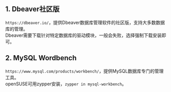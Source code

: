 ## 1. Dbeaver社区版
`https://dbeaver.io/`，提供Dbeaver数据库管理软件的社区版，支持大多数数据库的管理。  
Dbeaver需要下载针对特定数据库的驱动模块，一般会失败，选择强制下载安装即可。  

## 2. MySQL Wordbench
`https://www.mysql.com/products/workbench/`，提供MySQL数据库专门的管理工具。  
openSUSE可用zypper安装，`zypper in mysql-workbench`。  
